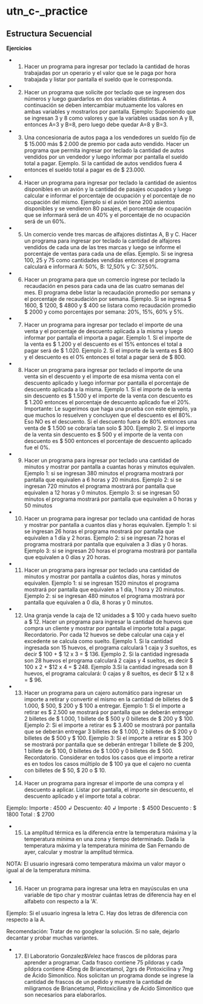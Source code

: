 ﻿# utn_c-_practice
 
 ## Estructura Secuencial

<b>Ejercicios</b>

- 1) Hacer un programa para ingresar por teclado la cantidad de horas trabajadas por un operario y el valor que se le paga por hora trabajada y listar por pantalla el sueldo que le corresponda.


- 2) Hacer un programa que solicite por teclado que se ingresen dos números y luego guardarlos en dos variables distintas. A continuación se deben intercambiar mutuamente los valores en ambas variables y mostrarlos por pantalla.
Ejemplo: Suponiendo que se ingresan 3 y 8 como valores y que la variables usadas son A y B, entonces A=3 y B=8, pero luego debe quedar A=8 y B=3.


- 3) Una concesionaria de autos paga a los vendedores un sueldo fijo de $ 15.000 más $ 2.000 de premio por cada auto vendido. Hacer un programa que permita ingresar por teclado la cantidad de autos vendidos por un vendedor y luego informar por pantalla el sueldo total a pagar.
Ejemplo. Si la cantidad de autos vendidos fuera 4 entonces el sueldo total a pagar es de $ 23.000.


- 4) Hacer un programa para ingresar por teclado la cantidad de asientos disponibles en un avión y la cantidad de pasajes ocupados y luego calcular e informar el porcentaje de ocupación y el porcentaje de no ocupación del mismo.
Ejemplo si el avión tiene 200 asientos disponibles y se vendieron 80 pasajes, el porcentaje de ocupación que se informará será de un 40% y el porcentaje de no ocupación será de un 60%.


- 5) Un comercio vende tres marcas de alfajores distintas A, B y C. Hacer un programa para ingresar por teclado la cantidad de alfajores vendidos de cada una de las tres marcas y luego se informe el porcentaje de ventas para cada una de ellas.
Ejemplo. Si se ingresa 100, 25 y 75 como cantidades vendidas entonces el programa calculará e informará A: 50%, B: 12,50% y C: 37,50%.


- 6) Hacer un programa para que un comercio ingrese por teclado la recaudación en pesos para cada una de las cuatro semanas del mes. El programa debe listar la recaudación promedio por semana y el porcentaje de recaudación por semana.
Ejemplo. Si se ingresa $ 1600, $ 1200, $ 4800 y $ 400 se listara como recaudación promedio $ 2000 y como porcentajes por semana: 20%, 15%, 60% y 5%.


- 7) Hacer un programa para ingresar por teclado el importe de una venta y el porcentaje de descuento aplicada a la misma y luego informar por pantalla el importa a pagar.
Ejemplo 1. Si el importe de la venta es $ 1.200 y el descuento es el 15% entonces el total a pagar será de $ 1.020.
Ejemplo 2. Si el importe de la venta es $ 800 y el descuento es el 0% entonces el total a pagar será de $ 800.


- 8) Hacer un programa para ingresar por teclado el importe de una venta sin el descuento y el importe de esa misma venta con el descuento aplicado y luego informar por pantalla el porcentaje de descuento aplicada a la misma.
Ejemplo 1. Si el importe de la venta sin descuento es $ 1.500 y el importe de la venta con descuento es $ 1.200 entonces el porcentaje de descuento aplicado fue el 20%.
Importante: Le sugerimos que haga una prueba con este ejemplo, ya que muchos lo resuelven y concluyen que el descuento es el 80%. Eso NO es el descuento. Si el descuento fuera de 80% entonces una venta de $ 1.500 se cobraría tan solo $ 300.
Ejemplo 2. Si el importe de la venta sin descuento es $ 500 y el importe de la venta con descuento es $ 500 entonces el porcentaje de descuento aplicado fue el 0%.


- 9) Hacer un programa para ingresar por teclado una cantidad de minutos y mostrar por pantalla a cuantas horas y minutos equivalen.
Ejemplo 1: si se ingresan 380 minutos el programa mostrará por pantalla que equivalen a 6 horas y 20 minutos.
Ejemplo 2: si se ingresan 720 minutos el programa mostrará por pantalla que equivalen a 12 horas y 0 minutos.
Ejemplo 3: si se ingresan 50 minutos el programa mostrará por pantalla que equivalen a 0 horas y 50 minutos


- 10) Hacer un programa para ingresar por teclado una cantidad de horas y mostrar por pantalla a cuantos días y horas equivalen.
Ejemplo 1: si se ingresan 26 horas el programa mostrará por pantalla que equivalen a 1 día y 2 horas.
Ejemplo 2: si se ingresan 72 horas el programa mostrará por pantalla que equivalen a 3 días y 0 horas.
Ejemplo 3: si se ingresan 20 horas el programa mostrará por pantalla que equivalen a 0 días y 20 horas.


- 11) Hacer un programa para ingresar por teclado una cantidad de minutos y mostrar por pantalla a cuántos días, horas y minutos equivalen.
Ejemplo 1: si se ingresan 1520 minutos el programa mostrará por pantalla que equivalen a 1 día, 1 hora y 20 minutos.
Ejemplo 2: si se ingresan 480 minutos el programa mostrará por pantalla que equivalen a 0 día, 8 horas y 0 minutos.


- 12) Una granja vende la caja de 12 unidades a $ 100 y cada huevo suelto a $ 12.
Hacer un programa para ingresar la cantidad de huevos que compra un cliente y mostrar por pantalla el importe total a pagar.
Recordatorio. Por cada 12 huevos se debe calcular una caja y el excedente se calcula como suelto.
Ejemplo 1. Si la cantidad ingresada son 15 huevos, el programa calculará 1 caja y 3 sueltos, es decir $ 100 + $ 12 x 3 = $ 136.
Ejemplo 2. Si la cantidad ingresada son 28 huevos el programa calculará 2 cajas y 4 sueltos, es decir $ 100 x 2 + $12 x 4 = $ 248.
Ejemplo 3.Si la cantidad ingresada son 8 huevos, el programa calculará: 0 cajas y 8 sueltos, es decir $ 12 x 8 = $ 96.


- 13) Hacer un programa para un cajero automático para ingresar un importe a retirar y convertir el mismo en la cantidad de billetes de $ 1.000, $ 500, $ 200 y $ 100 a entregar.
Ejemplo 1: Si el importe a retirar es $ 2.500 se mostrará por pantalla que se deberán entregar 2 billetes de $ 1.000, 1 billete de $ 500 y 0 billetes de $ 200 y $ 100.
Ejemplo 2: Si el importe a retirar es $ 3.400 se mostrará por pantalla que se deberán entregar 3 billetes de $ 1.000, 2 billetes de $ 200 y 0 billetes de $ 500 y $ 100.
Ejemplo 3: Si el importe a retirar es $ 300 se mostrará por pantalla que se deberán entregar 1 billete de $ 200, 1 billete de $ 100, 0 billetes de $ 1.000 y 0 billetes de $ 500.
Recordatorio. Considerar en todos los casos que el importe a retirar es en todos los casos múltiplo de $ 100 ya que el cajero no cuenta con billetes de $ 50, $ 20 o $ 10.

- 14) Hacer un programa para ingresar el importe de una compra y el descuento a aplicar. Listar por pantalla, el importe sin descuento, el descuento aplicado y el importe total a cobrar.

Ejemplo:
Importe  : 4500 ↲
Descuento: 40 ↲
Importe    : $ 4500
Descuento  : $ 1800
Total      : $ 2700


- 15) La amplitud térmica es la diferencia entre la temperatura máxima y la temperatura mínima en una zona y tiempo determinado. Dada la temperatura máxima y la temperatura mínima de San Fernando de ayer, calcular y mostrar la amplitud térmica.

NOTA: El usuario ingresará como temperatura máxima un valor mayor o igual al de la temperatura mínima.


- 16) Hacer un programa para ingresar una letra en mayúsculas en una variable de tipo char y mostrar cuántas letras de diferencia hay en el alfabeto con respecto a la 'A'.

Ejemplo:
Si el usuario ingresa la letra C. Hay dos letras de diferencia con respecto a la A.

Recomendación:
Tratar de no googlear la solución. Si no sale, dejarlo decantar y probar muchas variantes.


- 17) El Laboratorio Gonzalez&Velez hace frascos de píldoras para aprender a programar. Cada frasco contiene 75 píldoras y cada píldora contiene 45mg de Briancetamol, 2grs de Pintoxicilina y 7mg de Ácido Simonítico.
Nos solicitan un programa donde se ingrese la cantidad de frascos de un pedido y muestre la cantidad de miligramos de Briancetamol, Pintoxicilina y de Ácido Simonítico que son necesarios para elaborarlos.





